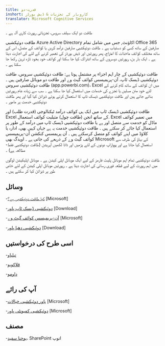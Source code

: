 ```yaml
---
title: قدرت-دو
inshort: کاروبار کے تجزیات & ڈیش بورڈز
translator: Microsoft Cognitive Services
---
```


طاقت دو ایک سیلف سروس، تجزیاتی رپورٹ کاری آلہ ہے ۔

طاقت دوئپکشیی Azure Active Directory اکاؤنٹ, جس میں شامل تمام Office 365 صارفین کے ساتھ کسی کو دستیاب ہے ۔ طاقت دوئپکشیی صارفین درآمد کریں یا کوائف کے متصل، اس کے ساتھ مختلف کوائف ماخذات کا امتزاج، پھر رپورٹیں اور ڈیش بورڈز کی تعمیر کرنے کے لئے کی اجازت دیتا ہے ۔ ایک بار بن، رپورٹیں دوسروں کے ساتھ اشتراک کیا جا سکتا اور کوائف خود بخود تازہ ترین رکھا جا سکتا ہے ۔  

طاقت دوئپکشیی کے چار اہم اجزاء پر مشتمل ہوتا ہے: طاقت دوئپکشیی سروس، طاقت دوئپکشیی ڈیسک ٹاپ، آن-پریمیسس کوائف گیٹ وے اور طاقت دو موبائل صارفین ہیں ۔ طاقت دوئپکشیی سروس (app.powerbi.com)، Excel میں ان کوائف کے ساتھ کام کرنے کے لئے خود متن مسلیں یا تجزے کی خدمات میں استعمال کیا جا سکتا ہے ۔ سب سے زیادہ عام رپورٹیں بنائے جاتے ہیں اور طاقت دوئپکشیی ڈیسک ٹاپ کا استعمال کرتے ہوئے ڈیزائن کیا گیا اور پھر طاقت دوئپکشیی خدمت پر مامور ۔ 

طاقت دوئپکشیی ڈیسک ٹاپ میں ایک ہی کوائف درآمد ٹیکنالوجی (قدرت طلب) اور Excel کے ساتھ انجن (طاقت چول) مثیلیت کوائف استعمال. Excel میں تعمیر کوائف ماڈل کو خدمت سے متصل اور ہے یا طاقت دوئپکشیی ڈیسک ٹاپ میں درآمد کے طور پر استعمال کیا جائے کر سکتے ہیں ۔ 
طاقت دوئپکشیی خدمت یہ ہے جہاں کہیں بھی، ادارہ یا کلاؤڈ میں اپنے کوائف کو متصل کرسکتے ہیں ۔ آن پریمسس کنکشن آن-پریمیسس کوائف گیٹ وے کے ذریعے کی جاتی ہے ۔ اوپدگ بھی Microsoft کے بہاؤ کی طرف سے استعمال کیا جاتا ہے اور پوواراپ دونوں کے لئے پڑھیں اور ڈاٹا لکھیں آپریشن (طاقت دوئپکشیی فقط-مطالعہ ہے) ۔ 

طاقت دوئپکشیی تمام اہم موبائل پلیٹ فارمز کے لیے ایک موبائل اپلی کیشن ہے ۔ موبائل اپلیکیشن لوگوں میں اہم رپورٹ کے لیے قطعہ فوری رسائی کی اجازت دیتا ہے ۔ رپورٹیں موبائل اپلی کیشن کے لئے خاص طور پر ڈیزائن کیا کر سکتے ہیں ۔


وسائل
---------

-[کیا طاقت دوئپکشیی ہے؟](https://powerbi.microsoft.com/en-us/)
    \[Microsoft\]

-[دوئپکشیی ڈیسک ٹاپ پاور](https://powerbi.microsoft.com/en-us/desktop/)
    \[Download\]

-[آن-پریمیسس کوائف گیٹ وے](https://docs.microsoft.com/en-us/power-bi/service-gateway-onprem)
    \[Microsoft\]

-[دوئپکشیی دھبا پاور](https://powerbi.microsoft.com/en-us/blog/)
    \[Download\]

اسی طرح کی درخواستیں
--------------------

-[تبلیاو](https://www.tableau.com/)

-[قلاکویو](http://global.qlik.com/)

-[داومو](https://www.domo.com/)

آپ کی رائے
---------

-[پاور دوئپکشیی خیالات](https://ideas.powerbi.com/forums/265200-power-bi-ideas)
    \[Microsoft\]

-[دوئپکشیی کمیونٹی پاور](http://community.powerbi.com/)
    \[Microsoft\]

مصنف
---------

-[یوحنا سفید](https://twitter.com/diverdown1964)، SharePoint اتوپ


